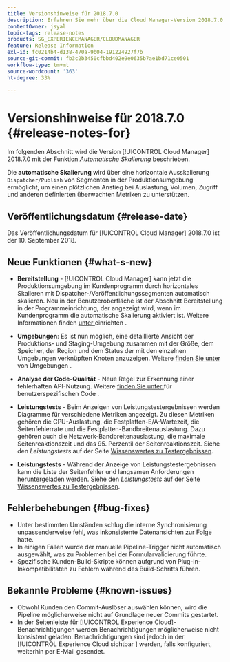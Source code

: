 ```yaml
---
title: Versionshinweise für 2018.7.0
description: Erfahren Sie mehr über die Cloud Manager-Version 2018.7.0.
contentOwner: jsyal
topic-tags: release-notes
products: SG_EXPERIENCEMANAGER/CLOUDMANAGER
feature: Release Information
exl-id: fc0214b4-d138-470a-9b04-191224927f7b
source-git-commit: fb3c2b3450cfbbd402e9e0635b7ae1bd71ce0501
workflow-type: tm+mt
source-wordcount: '363'
ht-degree: 33%

---
```


# Versionshinweise für 2018.7.0 {#release-notes-for}

Im folgenden Abschnitt wird die Version [!UICONTROL Cloud Manager] 2018.7.0 mit der Funktion *Automatische Skalierung* beschrieben.

Die **automatische Skalierung** wird über eine horizontale Ausskalierung `Dispatcher/Publish` von Segmenten in der Produktionsumgebung ermöglicht, um einen plötzlichen Anstieg bei Auslastung, Volumen, Zugriff und anderen definierten überwachten Metriken zu unterstützen.

## Veröffentlichungsdatum {#release-date}

Das Veröffentlichungsdatum für [!UICONTROL Cloud Manager] 2018.7.0 ist der 10. September 2018.

## Neue Funktionen {#what-s-new}

* **Bereitstellung** - [!UICONTROL Cloud Manager] kann jetzt die Produktionsumgebung im Kundenprogramm durch horizontales Skalieren mit Dispatcher-/Veröffentlichungssegmenten automatisch skalieren. Neu in der Benutzeroberfläche ist der Abschnitt Bereitstellung in der Programmeinrichtung, der angezeigt wird, wenn im Kundenprogramm die automatische Skalierung aktiviert ist. Weitere Informationen finden [ unter ](/help/getting-started/program-setup.md) einrichten .

* **Umgebungen**: Es ist nun möglich, eine detaillierte Ansicht der Produktions- und Staging-Umgebung zusammen mit der Größe, dem Speicher, der Region und dem Status der mit den einzelnen Umgebungen verknüpften Knoten anzuzeigen. Weitere [ finden Sie unter ](/help/using/managing-environments.md) von Umgebungen .

* **Analyse der Code-Qualität** - Neue Regel zur Erkennung einer fehlerhaften API-Nutzung. Weitere [ finden Sie unter ](/help/using/custom-code-quality-rules.md) für benutzerspezifischen Code .

* **Leistungstests** - Beim Anzeigen von Leistungstestergebnissen werden Diagramme für verschiedene Metriken angezeigt. Zu diesen Metriken gehören die CPU-Auslastung, die Festplatten-E/A-Wartezeit, die Seitenfehlerrate und die Festplatten-Bandbreitenauslastung. Dazu gehören auch die Netzwerk-Bandbreitenauslastung, die maximale Seitenreaktionszeit und das 95. Perzentil der Seitenreaktionszeit. Siehe den *Leistungstests* auf der Seite [Wissenswertes zu Testergebnissen](/help/using/code-quality-testing.md).

* **Leistungstests** - Während der Anzeige von Leistungstestergebnissen kann die Liste der Seitenfehler und langsamen Anforderungen heruntergeladen werden. Siehe den *Leistungstests* auf der Seite [Wissenswertes zu Testergebnissen](/help/using/code-quality-testing.md).

## Fehlerbehebungen {#bug-fixes}

* Unter bestimmten Umständen schlug die interne Synchronisierung unpassenderweise fehl, was inkonsistente Datenansichten zur Folge hatte.
* In einigen Fällen wurde der manuelle Pipeline-Trigger nicht automatisch ausgewählt, was zu Problemen bei der Formularvalidierung führte.
* Spezifische Kunden-Build-Skripte können aufgrund von Plug-in-Inkompatibilitäten zu Fehlern während des Build-Schritts führen.

## Bekannte Probleme {#known-issues}

* Obwohl Kunden den Commit-Auslöser auswählen können, wird die Pipeline möglicherweise nicht auf Grundlage neuer Commits gestartet.
* In der Seitenleiste für [!UICONTROL Experience Cloud]-Benachrichtigungen werden Benachrichtigungen möglicherweise nicht konsistent geladen. Benachrichtigungen sind jedoch in der [!UICONTROL Experience Cloud sichtbar ] werden, falls konfiguriert, weiterhin per E-Mail gesendet.
